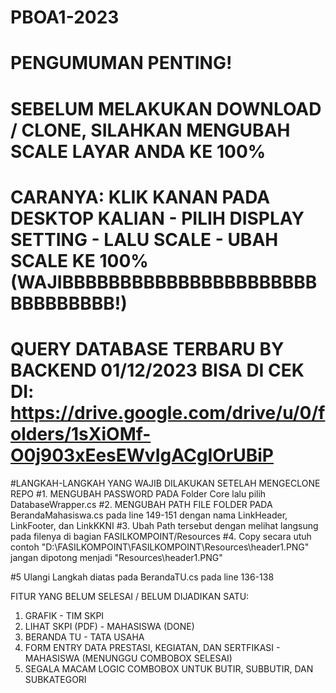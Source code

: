 # PBOA1-2023
# PENGUMUMAN PENTING!
# SEBELUM MELAKUKAN DOWNLOAD / CLONE, SILAHKAN MENGUBAH SCALE LAYAR ANDA KE 100%
# CARANYA: KLIK KANAN PADA DESKTOP KALIAN - PILIH DISPLAY SETTING - LALU SCALE - UBAH SCALE KE 100% (WAJIBBBBBBBBBBBBBBBBBBBBBBBBBBBBBBB!)


# QUERY DATABASE TERBARU BY BACKEND 01/12/2023 BISA DI CEK DI: https://drive.google.com/drive/u/0/folders/1sXiOMf-O0j903xEesEWvIgACgIOrUBiP

#LANGKAH-LANGKAH YANG WAJIB DILAKUKAN SETELAH MENGECLONE REPO
#1. MENGUBAH PASSWORD PADA Folder Core lalu pilih DatabaseWrapper.cs
#2. MENGUBAH PATH FILE FOLDER PADA BerandaMahasiswa.cs pada line 149-151 dengan nama LinkHeader, LinkFooter, dan LinkKKNI
#3. Ubah Path tersebut dengan melihat langsung pada filenya di bagian FASILKOMPOINT/Resources
#4. Copy secara utuh contoh "D:\\FASILKOMPOINT\\FASILKOMPOINT\\Resources\\header1.PNG" jangan dipotong menjadi "Resources\\header1.PNG"

#5 Ulangi Langkah diatas pada BerandaTU.cs pada line 136-138

FITUR YANG BELUM SELESAI / BELUM DIJADIKAN SATU:
1. GRAFIK - TIM SKPI
2. LIHAT SKPI (PDF) - MAHASISWA (DONE)
3. BERANDA TU - TATA USAHA
4. FORM ENTRY DATA PRESTASI, KEGIATAN, DAN SERTFIKASI - MAHASISWA (MENUNGGU COMBOBOX SELESAI)
5. SEGALA MACAM LOGIC COMBOBOX UNTUK BUTIR, SUBBUTIR, DAN SUBKATEGORI
